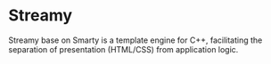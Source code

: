 # Streamy 

Streamy base on Smarty is a template engine for C++, facilitating the separation of presentation (HTML/CSS) from application logic.
